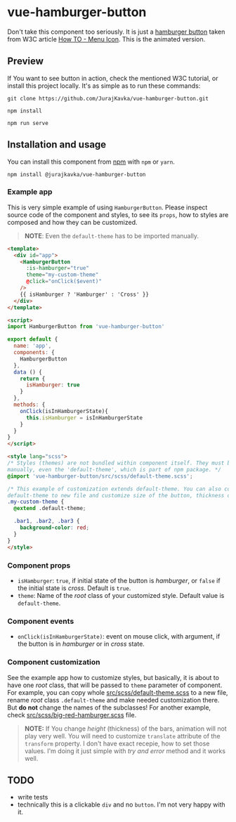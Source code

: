 # vue-hamburger-button
Don't take this component too seriously. It is just a [hamburger button](https://en.wikipedia.org/wiki/Hamburger_button) taken from W3C article [How TO - Menu Icon](https://www.w3schools.com/howto/howto_css_menu_icon.asp). This is the animated version.

## Preview
If You want to see button in action, check the mentioned W3C tutorial, or install this project locally. It's as simple as to run these commands:

```
git clone https://github.com/JurajKavka/vue-hamburger-button.git
``` 

```
npm install
```

```
npm run serve
```
## Installation and usage
You can install this component from [npm](https://www.npmjs.com/) with `npm` or `yarn`.
```
npm install @jurajkavka/vue-hamburger-button
```

### Example app
This is very simple example of using `HamburgerButton`. Please inspect source code of the component and styles, to see its `props`, how to styles are composed and how they can be customized.

> **NOTE**: Even the `default-theme` has to be imported manually.

```html
<template>
  <div id="app">
    <HamburgerButton
      :is-hamburger="true"
      theme="my-custom-theme"
      @click="onClick($event)"
    />
    {{ isHamburger ? 'Hamburger' : 'Cross' }}
  </div>
</template>

<script>
import HamburgerButton from 'vue-hamburger-button'

export default {
  name: 'app',
  components: {
    HamburgerButton
  },
  data () {
    return {
      isHamburger: true
    }
  },
  methods: {
    onClick(isInHamburgerState){
      this.isHamburger = isInHamburgerState
    }
  }
}
</script>

<style lang="scss">
/* Styles (themes) are not bundled within component itself. They must be specified 
manually, even the 'default-theme', which is part of npm package. */
@import 'vue-hamburger-button/src/scss/default-theme.scss';

/* This example of customization extends default-theme. You can also copy whole
default-theme to new file and customize size of the button, thickness of the bars etc. */
.my-custom-theme {
  @extend .default-theme;

  .bar1, .bar2, .bar3 {
    background-color: red;
  }
}
</style>
```

### Component props
  - `isHamburger`: `true`, if initial state of the button is *hamburger*, or `false` if the initial state is *cross*. Default is `true`.
  - `theme`: Name of the *root* class of your customized style. Default value is `default-theme`.
  
  
### Component events
  - `onClick(isInHamburgerState)`: event on mouse click, with argument, if the button is in *hamburger* or in *cross* state.
  
### Component customization
See the example app how to customize styles, but basically, it is about to have one *root* class, that will be passed to `theme` parameter of component. For example, you can copy whole [src/scss/default-theme.scss](src/scss/default-theme.scss) to a new file, rename *root* class `.default-theme` and make needed customization there. But **do not** change the names of the subclasses!
For another example, check [src/scss/big-red-hamburger.scss](/src/scss/big-red-hamburger.scss) file.

> **NOTE:** If You change *height* (thickness) of the bars, animation will not play very well. You will need to customize `translate` attribute of the `transform` property. I don't have exact recepie, how to set those values. I'm doing it just simple with *try and error* method and it works well.


## TODO
  - write tests
  - technically this is a clickable `div` and no `button`.  I'm not very happy with it.
